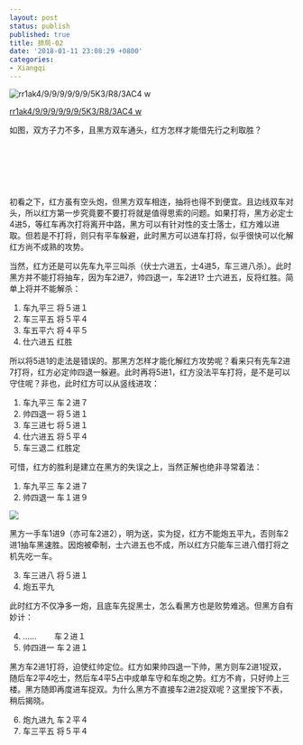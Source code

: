 ```yaml
---
layout: post
status: publish
published: true
title: 排局-02
date: '2018-01-11 23:08:29 +0800'
categories:
- Xiangqi
---
```


![rr1ak4/9/9/9/9/9/9/5K3/R8/3AC4 w](../../../imgs/2018/01/3.png)

[rr1ak4/9/9/9/9/9/9/5K3/R8/3AC4 w](https://www.chessdb.cn/query/?rr1ak4/9/9/9/9/9/9/5K3/R8/3AC4%20w)

如图，双方子力不多，且黑方双车通头，红方怎样才能借先行之利取胜？

&nbsp;
&nbsp;

&nbsp;
&nbsp;

&nbsp;
&nbsp;

初看之下，红方虽有空头炮，但黑方双车相连，抽将也得不到便宜。且边线双车对头，所以红方第一步究竟要不要打将就是值得思索的问题。如果打将，黑方必定士4进5，等红车再次打将离开中路，黑方可以有针对性的支士落士，红方难以进取。但若是不打将，则只有平车躲避，此时黑方可以进车打将，似乎很快可以化解红方尚不成熟的攻势。

当然，红方还是可以先车九平三叫杀（伏士六进五，士4进5，车三进八杀）。此时黑方并不能打将抽车，因为车2进7，帅四退一，车2进1? 士六进五，反将红胜。简单上将并不能解杀：

1. 车九平三 将５进１
2. 车三平五 将５平４
3. 车五平六 将４平５
4. 仕六进五 红胜

所以将5进1的走法是错误的。那黑方怎样才能化解红方攻势呢？看来只有先车2进7打将，红方必定帅四退一躲避。此时再将5进1，红方没法平车打将，是不是可以守住呢？非也，此时红方可以从竖线进攻：

1. 车九平三 车２进７
2. 帅四退一 将５进１
3. 车三进七 将５进１
4. 仕六进五 将５平４
5. 车三退二 红胜定

可惜，红方的胜利是建立在黑方的失误之上，当然正解也绝非寻常着法：

1. 车九平三 车２进７
2. 帅四退一 车１进９

![](../../../imgs/2018/01/3.png)

黑方一手车1进9（亦可车2进2），明为送，实为捉，红方不能炮五平九，否则车2进1抽车黑速胜。因炮被牵制，士六进五也不成，所以红方只能车三进八借打将之机先吃一车。

3. 车三进八 将５进１
4. 炮五平九

此时红方不仅净多一炮，且底车先捉黑士，怎么看黑方也是败势难逃。但黑方自有妙计：

4. ......&nbsp; &nbsp; &nbsp; &nbsp; 车２进１
5. 帅四进一 车２进１

黑方车2进1打将，迫使红帅定位。红方如果帅四退一下帅，黑方则车2进1捉双，随后车2平4吃士，然后车4平5占中成单车守和车炮之势。红方不肯，只好帅上三楼。黑方随即再度进车捉双。为什么黑方不直接车2进2捉双呢？这里按下不表，稍后揭晓。

6. 炮九进九 车２平４
7. 车三平五 将５平４

